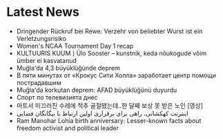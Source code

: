 # Latest News
-  Dringender Rückruf bei Rewe: Verzehr von beliebter Wurst ist ein Verletzungsrisiko
-  Women's NCAA Tournament Day 1 recap
-  KULTUURIS KUUM ⟩ Ülo Sooster – kunstnik, keda nõukogude võim ümber ei kasvatanud
-  Muğla'da 4,3 büyüklüğünde deprem
-  В пяти минутах от «Крокус Сити Холла» заработает центр помощи пострадавшим
-  Muğla'da korkutan deprem: AFAD büyüklüğünü duyurdu
-  Спорт по телевизията днес
-  마트서 미끄러진 수레에 척추 골절됐는데..한 달째 보상 못 받은 노인 [영상]
-  اینترنت کهکشانی، راهی برای برقراری اولین ارتباط با بیگانگان فضایی
-  Ram Manohar Lohia birth anniversary: Lesser-known facts about freedom activist and political leader
